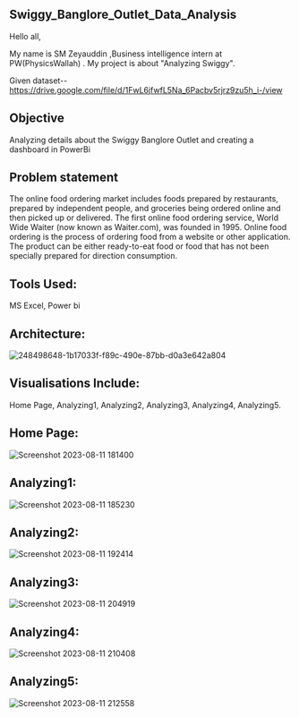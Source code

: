 ## Swiggy_Banglore_Outlet_Data_Analysis
Hello all,

My name is SM Zeyauddin ,Business intelligence  intern at PW(PhysicsWallah) . My project is about "Analyzing Swiggy".

Given dataset-- https://drive.google.com/file/d/1FwL6jfwfL5Na_6Pacbv5rjrz9zu5h_i-/view

## Objective 
Analyzing details about the Swiggy Banglore Outlet and creating a dashboard in PowerBi

## Problem statement

The online food ordering market includes foods prepared by restaurants, prepared by independent people, and groceries being ordered online and then picked up or delivered. The first online food ordering service, World Wide Waiter (now known as Waiter.com), was founded in 1995. Online food ordering is the process of ordering food from a website or other application. The product can be either ready-to-eat food or food that has not been specially prepared for direction consumption.

## Tools Used:

MS Excel,
Power bi

## Architecture:
![248498648-1b17033f-f89c-490e-87bb-d0a3e642a804](https://github.com/SmZeyauddin02/Swiggy_Banglore_Outlet_Data_Analysis/assets/124289435/dbb2602e-48c3-4628-b6ed-c3b89bf5c026)



## Visualisations Include:
Home Page,
Analyzing1,
Analyzing2,
Analyzing3,
Analyzing4,
Analyzing5.


## Home Page:
![Screenshot 2023-08-11 181400](https://github.com/SmZeyauddin02/Swiggy_Banglore_Outlet_Data_Analysis/assets/124289435/fa1097b7-174e-4270-bbdf-1fdc374f43ba)


## Analyzing1:
![Screenshot 2023-08-11 185230](https://github.com/SmZeyauddin02/Swiggy_Banglore_Outlet_Data_Analysis/assets/124289435/4328ae51-a102-48c4-98ff-b6f809e4083c)


## Analyzing2:
![Screenshot 2023-08-11 192414](https://github.com/SmZeyauddin02/Swiggy_Banglore_Outlet_Data_Analysis/assets/124289435/f790cd1a-beb5-4b88-925e-e5c7017089f0)

## Analyzing3:
![Screenshot 2023-08-11 204919](https://github.com/SmZeyauddin02/Swiggy_Banglore_Outlet_Data_Analysis/assets/124289435/3e3d4dff-1bc0-4b1f-8910-eff3ea7c67dc)

## Analyzing4:
![Screenshot 2023-08-11 210408](https://github.com/SmZeyauddin02/Swiggy_Banglore_Outlet_Data_Analysis/assets/124289435/95e366c7-b461-48c6-b88d-35fcd626400f)

## Analyzing5:
![Screenshot 2023-08-11 212558](https://github.com/SmZeyauddin02/Swiggy_Banglore_Outlet_Data_Analysis/assets/124289435/974b9b32-d4c1-4425-af18-2bfc1efcf881)


